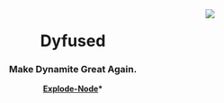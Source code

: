<img src="https://avatars.githubusercontent.com/u/107759319?s=150&v=4" align="right" />

<div align="center">
<h1>Dyfused</h1>
<h3>Make Dynamite Great Again.</h3>
<div>
  <b><a href="https://github.com/Dyfused/Explode-Node">Explode-Node</a>*</b>
</div>
</div>
